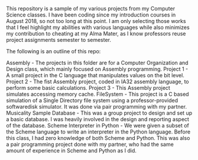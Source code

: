 This repository is a sample of my various projects from my Computer Science classes. I have been coding since my introduction courses in 
August 2018, so not too long at this point.  I am only selecting those works that I feel highlight my abilities with various languages
while also minimizes my contribution to cheating at my Alma Mater, as I know professors reuse project assignments semester to semester.

The following is an outline of this repo:

Assembly - The projects in this folder are for a Computer Organization and Design class, which mainly focused on Assembly programming.
  Project 1 - A small project in the C language that manipulates values on the bit level.
  Project 2 - The fist Assembly project, coded in IA32 assembly language, to perform some basic calculations.
  Project 3 - This Assembly project simulates accessing memory cache.
FileSystem - This project is a C based simulation of a Single Directory file system using a professor-provided softwaredisk simulator. It
  was done via pair programming with my partner.
Musicality Sample Database - This was a group project to design and set up a basic database.  I was heavily involved in the design and 
  reporting aspect of the database.
Scheme Interpreter in Python - We were given a subset of the Scheme language to write an interpreter in the Python language.  Before this 
  class, I had zero knowledge of both Scheme and Python.  This was also a pair programming project done with my partner, who had the same
  amount of experience in Scheme and Python as I did.
